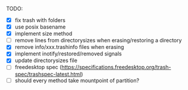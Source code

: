 TODO:

- [x] fix trash with folders
- [x] use posix basename
- [x] implement size method
- [ ] remove lines from directorysizes when erasing/restoring a directory
- [x] remove info/xxx.trashinfo files when erasing
- [x] implement inotify/restored/removed signals
- [x] update directorysizes file
- [ ] freedesktop spec (https://specifications.freedesktop.org/trash-spec/trashspec-latest.html)
- [ ] should every method take mountpoint of partition?
